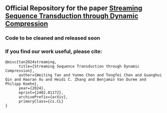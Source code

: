 ## Official Repository for the paper [Streaming Sequence Transduction through Dynamic Compression](https://arxiv.org/abs/2402.01172)

### Code to be cleaned and released soon



### If you find our work useful, please cite:
```
@misc{tan2024streaming,
      title={Streaming Sequence Transduction through Dynamic Compression}, 
      author={Weiting Tan and Yunmo Chen and Tongfei Chen and Guanghui Qin and Haoran Xu and Heidi C. Zhang and Benjamin Van Durme and Philipp Koehn},
      year={2024},
      eprint={2402.01172},
      archivePrefix={arXiv},
      primaryClass={cs.CL}
}
```
